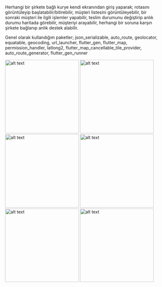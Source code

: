 Herhangi bir şirkete bağlı kurye kendi ekranından giriş yaparak; rotasını görüntüleyip başlatabilir/bitirebilir, müşteri listesini görüntüleyebilir, bir sonraki müşteri ile ilgili işlemler yapabilir, teslim durumunu değiştirip anlık durumu haritada görebilir, müşteriyi arayabilir, herhangi bir soruna karşın şirkete bağlanıp anlık destek alabilir. 

Genel olarak kullandığım paketler;
json_serializable,
auto_route,
geolocator,
equatable,
geocoding,
url_launcher,
flutter_gen,
flutter_map,
permission_handler,
latlong2,
flutter_map_cancellable_tile_provider,
auto_route_generator,
flutter_gen_runner

<img src="https://github.com/user-attachments/assets/9043d7c6-dc7f-448c-95a6-4257ab3b009f" alt="alt text" width="240">
<img src="https://github.com/user-attachments/assets/eb50d7d7-c038-4030-90a1-638f89dba204" alt="alt text" width="240">
<img src="https://github.com/user-attachments/assets/96283100-c0c4-45ae-b1bd-c62d94a34af4" alt="alt text" width="240">
<img src="https://github.com/user-attachments/assets/8bdab0bf-627b-4697-913b-3831bce70980" alt="alt text" width="240">
<img src="https://github.com/user-attachments/assets/6e504e8a-c3bd-4cfa-9fe8-9fd08969ba8a" alt="alt text" width="240">
<img src="https://github.com/user-attachments/assets/5213f911-88d9-4884-ae6c-fc185e2914ec" alt="alt text" width="240">
